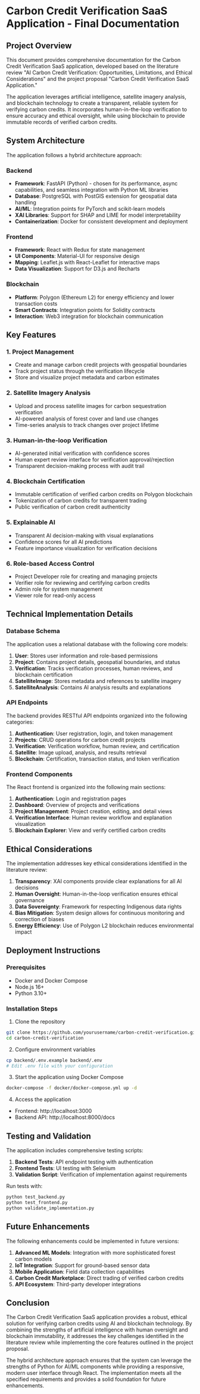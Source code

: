 # Carbon Credit Verification SaaS Application - Final Documentation

## Project Overview

This document provides comprehensive documentation for the Carbon Credit Verification SaaS application, developed based on the literature review "AI Carbon Credit Verification: Opportunities, Limitations, and Ethical Considerations" and the project proposal "Carbon Credit Verification SaaS Application."

The application leverages artificial intelligence, satellite imagery analysis, and blockchain technology to create a transparent, reliable system for verifying carbon credits. It incorporates human-in-the-loop verification to ensure accuracy and ethical oversight, while using blockchain to provide immutable records of verified carbon credits.

## System Architecture

The application follows a hybrid architecture approach:

### Backend
- **Framework**: FastAPI (Python) - chosen for its performance, async capabilities, and seamless integration with Python ML libraries
- **Database**: PostgreSQL with PostGIS extension for geospatial data handling
- **AI/ML**: Integration points for PyTorch and scikit-learn models
- **XAI Libraries**: Support for SHAP and LIME for model interpretability
- **Containerization**: Docker for consistent development and deployment

### Frontend
- **Framework**: React with Redux for state management
- **UI Components**: Material-UI for responsive design
- **Mapping**: Leaflet.js with React-Leaflet for interactive maps
- **Data Visualization**: Support for D3.js and Recharts

### Blockchain
- **Platform**: Polygon (Ethereum L2) for energy efficiency and lower transaction costs
- **Smart Contracts**: Integration points for Solidity contracts
- **Interaction**: Web3 integration for blockchain communication

## Key Features

### 1. Project Management
- Create and manage carbon credit projects with geospatial boundaries
- Track project status through the verification lifecycle
- Store and visualize project metadata and carbon estimates

### 2. Satellite Imagery Analysis
- Upload and process satellite images for carbon sequestration verification
- AI-powered analysis of forest cover and land use changes
- Time-series analysis to track changes over project lifetime

### 3. Human-in-the-loop Verification
- AI-generated initial verification with confidence scores
- Human expert review interface for verification approval/rejection
- Transparent decision-making process with audit trail

### 4. Blockchain Certification
- Immutable certification of verified carbon credits on Polygon blockchain
- Tokenization of carbon credits for transparent trading
- Public verification of carbon credit authenticity

### 5. Explainable AI
- Transparent AI decision-making with visual explanations
- Confidence scores for all AI predictions
- Feature importance visualization for verification decisions

### 6. Role-based Access Control
- Project Developer role for creating and managing projects
- Verifier role for reviewing and certifying carbon credits
- Admin role for system management
- Viewer role for read-only access

## Technical Implementation Details

### Database Schema

The application uses a relational database with the following core models:

1. **User**: Stores user information and role-based permissions
2. **Project**: Contains project details, geospatial boundaries, and status
3. **Verification**: Tracks verification processes, human reviews, and blockchain certification
4. **SatelliteImage**: Stores metadata and references to satellite imagery
5. **SatelliteAnalysis**: Contains AI analysis results and explanations

### API Endpoints

The backend provides RESTful API endpoints organized into the following categories:

1. **Authentication**: User registration, login, and token management
2. **Projects**: CRUD operations for carbon credit projects
3. **Verification**: Verification workflow, human review, and certification
4. **Satellite**: Image upload, analysis, and results retrieval
5. **Blockchain**: Certification, transaction status, and token verification

### Frontend Components

The React frontend is organized into the following main sections:

1. **Authentication**: Login and registration pages
2. **Dashboard**: Overview of projects and verifications
3. **Project Management**: Project creation, editing, and detail views
4. **Verification Interface**: Human review workflow and explanation visualization
5. **Blockchain Explorer**: View and verify certified carbon credits

## Ethical Considerations

The implementation addresses key ethical considerations identified in the literature review:

1. **Transparency**: XAI components provide clear explanations for all AI decisions
2. **Human Oversight**: Human-in-the-loop verification ensures ethical governance
3. **Data Sovereignty**: Framework for respecting Indigenous data rights
4. **Bias Mitigation**: System design allows for continuous monitoring and correction of biases
5. **Energy Efficiency**: Use of Polygon L2 blockchain reduces environmental impact

## Deployment Instructions

### Prerequisites
- Docker and Docker Compose
- Node.js 16+
- Python 3.10+

### Installation Steps

1. Clone the repository
```bash
git clone https://github.com/yourusername/carbon-credit-verification.git
cd carbon-credit-verification
```

2. Configure environment variables
```bash
cp backend/.env.example backend/.env
# Edit .env file with your configuration
```

3. Start the application using Docker Compose
```bash
docker-compose -f docker/docker-compose.yml up -d
```

4. Access the application
- Frontend: http://localhost:3000
- Backend API: http://localhost:8000/docs

## Testing and Validation

The application includes comprehensive testing scripts:

1. **Backend Tests**: API endpoint testing with authentication
2. **Frontend Tests**: UI testing with Selenium
3. **Validation Script**: Verification of implementation against requirements

Run tests with:
```bash
python test_backend.py
python test_frontend.py
python validate_implementation.py
```

## Future Enhancements

The following enhancements could be implemented in future versions:

1. **Advanced ML Models**: Integration with more sophisticated forest carbon models
2. **IoT Integration**: Support for ground-based sensor data
3. **Mobile Application**: Field data collection capabilities
4. **Carbon Credit Marketplace**: Direct trading of verified carbon credits
5. **API Ecosystem**: Third-party developer integrations

## Conclusion

The Carbon Credit Verification SaaS application provides a robust, ethical solution for verifying carbon credits using AI and blockchain technology. By combining the strengths of artificial intelligence with human oversight and blockchain immutability, it addresses the key challenges identified in the literature review while implementing the core features outlined in the project proposal.

The hybrid architecture approach ensures that the system can leverage the strengths of Python for AI/ML components while providing a responsive, modern user interface through React. The implementation meets all the specified requirements and provides a solid foundation for future enhancements.
